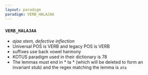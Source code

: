 ```yaml
---
layout: paradigm
paradigm: VERB_HALAJAA
---
```

### ` VERB_HALAJAA `

* _ajaa stem, defective inflection_
* Universal POS is VERB and legacy POS is VERB
* suffixes use back vowel harmony
* KOTUS paradigm used in their dictionary is 78
* The lemmas must end in * ta * (which will be deleted to form an invariant stub) and the regex matching the lemma is ` ata `
